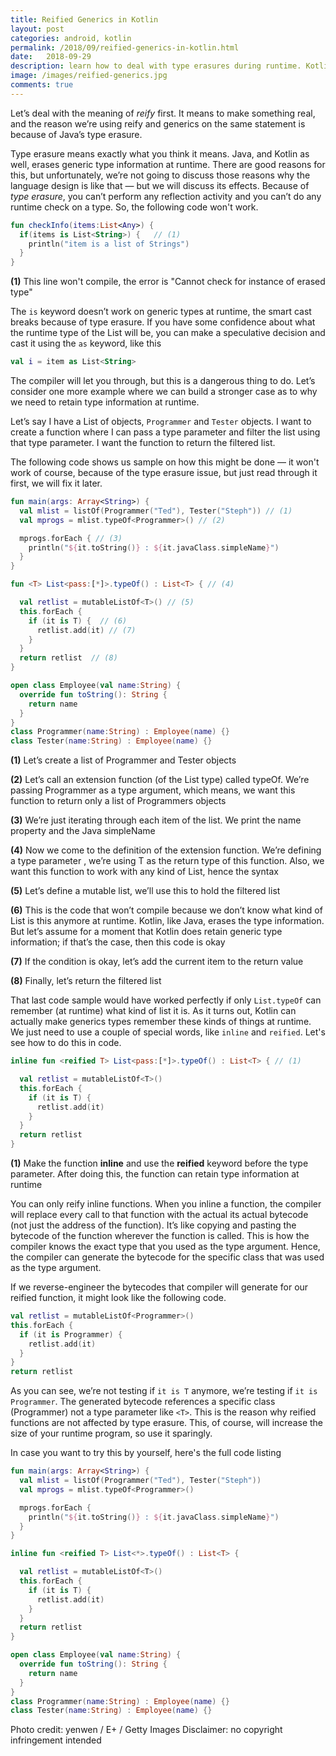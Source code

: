 ```yaml
---
title: Reified Generics in Kotlin
layout: post
categories: android, kotlin
permalink: /2018/09/reified-generics-in-kotlin.html
date:   2018-09-29 
description: learn how to deal with type erasures during runtime. Kotlin has ways to make the runtime remember the type parameters for generics
image: /images/reified-generics.jpg 
comments: true
---
```


Let’s deal with the meaning of *reify* first. It means to make something real, and the reason we’re using reify and generics on the same statement is because of Java’s type erasure.

Type erasure means exactly what you think it means. Java, and Kotlin as well, erases generic type information at runtime. There are good reasons for this, but unfortunately, we’re not going to discuss those reasons why the language design is like that — but we will discuss its effects. Because of *type erasure*, you can’t perform any reflection activity and you can’t do any runtime check on a type. So, the following code won't work.

```kotlin
fun checkInfo(items:List<Any>) { 
  if(items is List<String>) {   // (1)
    println("item is a list of Strings")
  }
}
```

**(1)** This line won't compile, the error is "Cannot check for instance of erased type"

The `is` keyword doesn’t work on generic types at runtime, the smart cast breaks because of type erasure. If you have some confidence about what the runtime type of the List will be, you can make a speculative decision and cast it using the `as` keyword, like this

```kotlin
val i = item as List<String>
```

The compiler will let you through, but this is a dangerous thing to do. Let’s consider one more example where we can build a stronger case as to why we need to retain type information at runtime.

Let’s say I have a List of objects, `Programmer` and `Tester` objects. I want to create a function where I can pass a type parameter and filter the list using that type parameter. I want the function to return the filtered list.

The following code shows us sample on how this might be done — it won't work of course, because of the type erasure issue, but just read through it first, we will fix it later.

```kotlin
fun main(args: Array<String>) {
  val mlist = listOf(Programmer("Ted"), Tester("Steph")) // (1)
  val mprogs = mlist.typeOf<Programmer>() // (2)

  mprogs.forEach { // (3)
    println("${it.toString()} : ${it.javaClass.simpleName}")
  }
}

fun <T> List<pass:[*]>.typeOf() : List<T> { // (4)

  val retlist = mutableListOf<T>() // (5)
  this.forEach {
    if (it is T) {  // (6)
      retlist.add(it) // (7)
    }
  }
  return retlist  // (8)
}

open class Employee(val name:String) {
  override fun toString(): String {
    return name
  }
}
class Programmer(name:String) : Employee(name) {}
class Tester(name:String) : Employee(name) {}
```

**(1)** Let’s create a list of Programmer and Tester objects

**(2)** Let’s call an extension function (of the List type) called typeOf. We’re passing Programmer as a type argument, which means, we want this function to return only a list of Programmers objects

**(3)** We’re just iterating through each item of the list. We print the name property and the Java simpleName

**(4)** Now we come to the definition of the extension function. We’re defining a type parameter <T>, we’re using T as the return type of this function. Also, we want this function to work with any kind of List, hence the syntax

**(5)** Let’s define a mutable list, we’ll use this to hold the filtered list

**(6)** This is the code that won’t compile because we don’t know what kind of List is this anymore at runtime. Kotlin, like Java, erases the type information. But let’s assume for a moment that Kotlin does retain generic type information; if that’s the case, then this code is okay

**(7)** If the condition is okay, let’s add the current item to the return value

**(8)** Finally, let’s return the filtered list

That last code sample would have worked perfectly if only `List.typeOf` can remember (at runtime) what kind of list it is. As it turns out, Kotlin can actually make generics types remember these kinds of things at runtime. We just need to use a couple of special words, like `inline` and `reified`. Let's see how to do this in code.

```kotlin
inline fun <reified T> List<pass:[*]>.typeOf() : List<T> { // (1)

  val retlist = mutableListOf<T>()
  this.forEach {
    if (it is T) {
      retlist.add(it)
    }
  }
  return retlist
}
```

**(1)** Make the function **inline** and use the **reified** keyword before the type parameter. After doing this, the function can retain type information at runtime

You can only reify inline functions. When you inline a function, the compiler will replace every call to that function with the actual its actual bytecode (not just the address of the function). It’s like copying and pasting the bytecode of the function wherever the function is called. This is how the compiler knows the exact type that you used as the type argument. Hence, the compiler can generate the bytecode for the specific class that was used as the type argument.

If we reverse-engineer the bytecodes that compiler will generate for our reified function, it might look like the following code.

```kotlin
val retlist = mutableListOf<Programmer>()
this.forEach {
  if (it is Programmer) {
    retlist.add(it)
  }
}
return retlist
```

As you can see, we’re not testing if `it is T` anymore, we’re testing if `it is Programmer`. The generated bytecode references a specific class (Programmer) not a type parameter  like `<T>`. This is the reason why reified functions are not affected by type erasure. This, of course, will increase the size of your runtime program, so use it sparingly. 

In case you want to try this by yourself, here's the full code listing

```kotlin
fun main(args: Array<String>) {
  val mlist = listOf(Programmer("Ted"), Tester("Steph"))
  val mprogs = mlist.typeOf<Programmer>()

  mprogs.forEach {
    println("${it.toString()} : ${it.javaClass.simpleName}")
  }
}

inline fun <reified T> List<*>.typeOf() : List<T> {

  val retlist = mutableListOf<T>()
  this.forEach {
    if (it is T) {
      retlist.add(it)
    }
  }
  return retlist
}

open class Employee(val name:String) {
  override fun toString(): String {
    return name
  }
}
class Programmer(name:String) : Employee(name) {}
class Tester(name:String) : Employee(name) {}
```
 
Photo credit: yenwen / E+ / Getty Images
Disclaimer: no copyright infringement intended